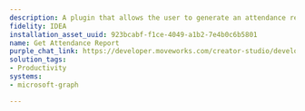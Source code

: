 ```yaml
---
description: A plugin that allows the user to generate an attendance report of a meet.
fidelity: IDEA
installation_asset_uuid: 923bcabf-f1ce-4049-a1b2-7e4b0c6b5801
name: Get Attendance Report
purple_chat_link: https://developer.moveworks.com/creator-studio/developer-tools/purple-chat/?conversation=%7B%22startTimestamp%22%3A%2211%3A43%2BAM%22%2C%22messages%22%3A%5B%7B%22parts%22%3A%5B%7B%22richText%22%3A%22Hi%2C+can+you+get+me+the+attendance+report+for+a+meeting%3F%22%7D%5D%2C%22role%22%3A%22user%22%7D%2C%7B%22parts%22%3A%5B%7B%22richText%22%3A%22Alright.+Please+provide+the+start+and+end+dates+for+the+range+you%27re+interested+in.%22%7D%5D%2C%22role%22%3A%22assistant%22%7D%2C%7B%22parts%22%3A%5B%7B%22richText%22%3A%22Let%27s+go+from+October+1st%2C+2023+to+October+7th%2C+2023.%22%7D%5D%2C%22role%22%3A%22user%22%7D%2C%7B%22parts%22%3A%5B%7B%22richText%22%3A%22Here+are+the+meetings+scheduled+between+October+1st+and+October+7th%3A%22%7D%2C%7B%22richText%22%3A%22%3Col%3E%5Cn++%3Cli%3E%3Cb%3EProject+Update%3C%2Fb%3E+on+October+2nd%2C+2023%3C%2Fli%3E%5Cn++%3Cli%3E%3Cb%3ETeam+Sync%3C%2Fb%3E+on+October+4th%2C+2023%3C%2Fli%3E%5Cn++%3Cli%3E%3Cb%3EClient+Review%3C%2Fb%3E+on+October+6th%2C+2023%3C%2Fli%3E%5Cn%3C%2Fol%3E%5CnPlease+choose+the+number+of+the+meeting+you+want+the+attendance+report+for.%22%7D%5D%2C%22role%22%3A%22assistant%22%7D%2C%7B%22parts%22%3A%5B%7B%22richText%22%3A%22I+want+the+attendance+report+for+the+%3Cb%3EProject+Update%3C%2Fb%3E+meeting%2C+which+is+option+1.%22%7D%5D%2C%22role%22%3A%22user%22%7D%2C%7B%22parts%22%3A%5B%7B%22richText%22%3A%22You+selected+the+%3Cb%3EProject+Update%3C%2Fb%3E+meeting+on+October+2nd%2C+2023.+Is+that+correct%3F%22%7D%5D%2C%22role%22%3A%22assistant%22%7D%2C%7B%22parts%22%3A%5B%7B%22richText%22%3A%22Yes%2C+that%27s+correct.%22%7D%5D%2C%22role%22%3A%22user%22%7D%2C%7B%22parts%22%3A%5B%7B%22reasoningSteps%22%3A%5B%7B%22richText%22%3A%22%3Cp%3ECalling+Ms+Graph+API+to+get+attendance+report%3C%2Fp%3E%22%2C%22status%22%3A%22pending%22%7D%5D%7D%5D%2C%22role%22%3A%22assistant%22%7D%2C%7B%22parts%22%3A%5B%7B%22richText%22%3A%22%3Cp%3EThe+attendance+report+for+the+Teams+meeting+%3Cstrong%3EProject+Update%3C%2Fstrong%3E+on+October+2nd%2C+2023+has+been+successfully+generated.+Here+are+the+updated+details%3A%3C%2Fp%3E%22%7D%2C%7B%22richText%22%3A%22%3Cp%3ETotal+Number+of+participants+for+this+meet+%3A+%26nbsp%3B2%3Cbr%3E%5Cn%3Cbr%3E%5Cn1.+%3Cstrong%3EAttendee+1%3C%2Fstrong%3E%3Cbr%3E%5Cn+%26nbsp%3B-+%3Cstrong%3ERole%3A%3C%2Fstrong%3E+Organizer%3Cbr%3E%5Cn+%26nbsp%3B-+%3Cstrong%3EEmail%3A%3C%2Fstrong%3E+%3Ca+href%3D%5C%22mailto%3Asvc-product-admin%40deepnets.onmicrosoft.com%5C%22+rel%3D%5C%22noopener+noreferrer%5C%22+target%3D%5C%22_blank%5C%22%3Eabc%40example.com%3C%2Fa%3E%3Cbr%3E%5Cn+%26nbsp%3B-+%3Cstrong%3ETotal+Attendance+Duration%3A%3C%2Fstrong%3E+5+minutes+and+40+seconds%3Cbr%3E%5Cn+%26nbsp%3B-+%3Cstrong%3EJoin+Time%3A%3C%2Fstrong%3E+March+28%2C+2025%2C+12%3A11+PM+IST%3Cbr%3E%5Cn+%26nbsp%3B-+%3Cstrong%3ELeave+Time%3A%3C%2Fstrong%3E+March+28%2C+2025%2C+12%3A16+PM+IST%3C%2Fp%3E%5Cn%3Cp%3E2.+%3Cstrong%3EAttendee+2%3C%2Fstrong%3E%3Cbr%3E%5Cn+%26nbsp%3B-+%3Cstrong%3ERole%3A%3C%2Fstrong%3E+Presenter%3Cbr%3E%5Cn+%26nbsp%3B-+%3Cstrong%3EEmail%3A%3C%2Fstrong%3E+%3Ca+href%3D%5C%22mailto%3Avijval.narayana%40moveworks.ai%5C%22+rel%3D%5C%22noopener+noreferrer%5C%22+target%3D%5C%22_blank%5C%22%3Exyz%40example.com%3C%2Fa%3E%3Cbr%3E%5Cn+%26nbsp%3B-+%3Cstrong%3ETotal+Attendance+Duration%3A%3C%2Fstrong%3E+2+minutes+and+17+seconds%3Cbr%3E%5Cn+%26nbsp%3B-+%3Cstrong%3EJoin+Time%3A%3C%2Fstrong%3E+March+28%2C+2025%2C+12%3A14+PM+IST%3Cbr%3E%5Cn+%26nbsp%3B-+%3Cstrong%3ELeave+Time%3A%3C%2Fstrong%3E+March+28%2C+2025%2C+12%3A16+PM+IST%3Cbr%3E%5Cn%3Cbr%3E%5CnIf+you+need+further+assistance+or+details%2C+feel+free+to+ask%21%3C%2Fp%3E%22%7D%2C%7B%22citations%22%3A%5B%7B%22citationTitle%22%3A%22Project+Update+Attendance+Report%22%2C%22connectorName%22%3A%22microsoft-graph%22%7D%5D%7D%5D%2C%22role%22%3A%22assistant%22%7D%2C%7B%22parts%22%3A%5B%7B%22richText%22%3A%22Thank+you%21%22%7D%5D%2C%22role%22%3A%22user%22%7D%2C%7B%22parts%22%3A%5B%7B%22richText%22%3A%22You%27re+welcome%21+If+you+have+any+more+questions%2C+just+let+me+know.%22%7D%5D%2C%22role%22%3A%22assistant%22%7D%5D%7D
solution_tags:
- Productivity
systems:
- microsoft-graph

---
```

